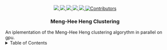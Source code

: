 <div id="top">
  <div align="center">
    <a href="https://wfxr.mit-license.org/2017">
        <img src="https://img.shields.io/badge/License-MIT-brightgreen.svg"/>
    </a>
    <a href="https://gcc.gnu.org/">
        <img src="https://img.shields.io/badge/C++-11-blue.svg?style=flat&logo=c%2B%2B"/>
    </a>
    <a href="https://developer.nvidia.com/cuda-downloads">
        <img src="https://img.shields.io/badge/Cuda-10.0.130-76B900?style=flat&logo=NVIDIA&logoColor=76B900">
    </a>
    <a href="https://opencv.org/">
        <img src="https://img.shields.io/badge/OpenCV-3.3.1-5C3EE8?style=flat&logo=OpenCV&logoColor=FFFFFF"/>
    </a>
    <a href="https://cmake.org/">
        <img src="https://img.shields.io/badge/CMake-3.6.2-064F8C?style=flat&logo=CMake&logoColor=FFFFFF"/>
    </a>
    <a href="https://github.com/BananaCloud-CC2022-Parthenope/BananaCloud">
        <img src="https://img.shields.io/badge/Contributors-2-blue" alt="Contributors"/>
    </a>
  </div>
</div>
<h3 align="center">Meng-Hee Heng Clustering</h3>
An iplementation of the Meng-Hee Heng clustering algorythm in parallel on gpu.

<!-- TABLE OF CONTENTS -->
<details>
  <summary>Table of Contents</summary>
  <ol>
    <li>
      <a href="#about-the-project">About The Project</a>
      <ul>
        <li><a href="#built-with">Built With</a></li>
      </ul>
    </li>
    <li>
      <a href="#getting-started">Getting Started</a>
      <ul>
        <li><a href="#prerequisites">Prerequisites</a></li>
        <li><a href="#creation-and-configuration-of-the-function">Creation and Configuration of the function</a></li>
      </ul>
    </li>
    <li><a href="#metrics">Metrics</a></li>
    <li><a href="#autoscaling">Autoscaling</a></li>
    <li><a href="#web-app">Web App</a></li>
    <li><a href="#contributing">Contributing</a></li>
    <li><a href="#license">License</a></li>
    <li><a href="#contacts">Contacts</a></li>
    <li><a href="#acknowledgments">Acknowledgments</a></li>
  </ol>
</details>
